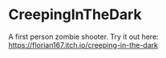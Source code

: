 # CreepingInTheDark
A first person zombie shooter.
Try it out here: https://florian167.itch.io/creeping-in-the-dark
